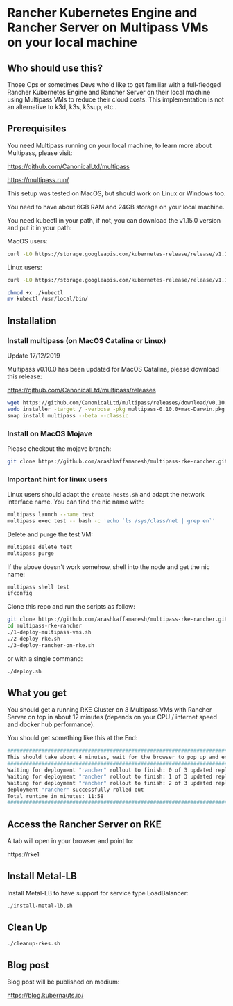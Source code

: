 # Rancher Kubernetes Engine and Rancher Server on Multipass VMs on your local machine

## Who should use this?

Those Ops or sometimes Devs who'd like to get familiar with a full-fledged Rancher Kubernetes Engine and Rancher Server on their local machine using Multipass VMs to reduce their cloud costs. This implementation is not an alternative to k3d, k3s, k3sup, etc..

## Prerequisites

You need Multipass running on your local machine, to learn more about Multipass, please visit:

https://github.com/CanonicalLtd/multipass

https://multipass.run/

This setup was tested on MacOS, but should work on Linux or Windows too.

You need to have about 6GB RAM and 24GB storage on your local machine.

You need kubectl in your path, if not, you can download the v1.15.0 version and put it in your path:

MacOS users:

```bash
curl -LO https://storage.googleapis.com/kubernetes-release/release/v1.15.0/bin/darwin/amd64/kubectl
```

Linux users:

```bash
curl -LO https://storage.googleapis.com/kubernetes-release/release/v1.15.0/bin/linux/amd64/kubectl
```

```bash
chmod +x ./kubectl
mv kubectl /usr/local/bin/
```

## Installation

### Install multipass (on MacOS Catalina or Linux)

Update 17/12/2019

Multipass v0.10.0 has been updated for MacOS Catalina, please download this release:


https://github.com/CanonicalLtd/multipass/releases


```bash
wget https://github.com/CanonicalLtd/multipass/releases/download/v0.10.0/multipass-0.10.0+mac-Darwin.pkg
sudo installer -target / -verbose -pkg multipass-0.10.0+mac-Darwin.pkg
snap install multipass --beta --classic
```

### Install on MacOS Mojave

Please checkout the mojave branch:

```bash
git clone https://github.com/arashkaffamanesh/multipass-rke-rancher.git -b mojave-multipass-0.8
```

### Important hint for linux users

Linux users should adapt the `create-hosts.sh` and adapt the network interface name. You can find the nic name with:

```bash
multipass launch --name test
multipass exec test -- bash -c 'echo `ls /sys/class/net | grep en`'
```

Delete and purge the test VM:

```bash
multipass delete test
multipass purge
```

If the above doesn't work somehow, shell into the node and get the nic name:

```bash
multipass shell test
ifconfig
```

Clone this repo and run the scripts as follow:

```bash
git clone https://github.com/arashkaffamanesh/multipass-rke-rancher.git
cd multipass-rke-rancher
./1-deploy-multipass-vms.sh
./2-deploy-rke.sh
./3-deploy-rancher-on-rke.sh
```

or with a single command:

```bash
./deploy.sh
```

## What you get

You should get a running RKE Cluster on 3 Multipass VMs with Rancher Server on top in about 12 minutes (depends on your CPU / internet speed and docker hub performance).

You should get something like this at the End:

```bash
############################################################################
This should take about 4 minutes, wait for the browser to pop up and enjoy :-)
############################################################################
Waiting for deployment "rancher" rollout to finish: 0 of 3 updated replicas are available...
Waiting for deployment "rancher" rollout to finish: 1 of 3 updated replicas are available...
Waiting for deployment "rancher" rollout to finish: 2 of 3 updated replicas are available...
deployment "rancher" successfully rolled out
Total runtime in minutes: 11:58
############################################################################
```

## Access the Rancher Server on RKE

A tab will open in your browser and point to:

https://rke1

## Install Metal-LB

Install Metal-LB to have support for service type LoadBalancer:

```bash
./install-metal-lb.sh
```

## Clean Up

```bash
./cleanup-rkes.sh
```

## Blog post

Blog post will be published on medium:

https://blog.kubernauts.io/
